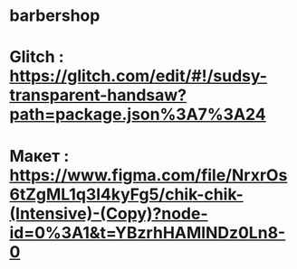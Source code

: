 # barbershop
# Glitch : https://glitch.com/edit/#!/sudsy-transparent-handsaw?path=package.json%3A7%3A24
# Макет : https://www.figma.com/file/NrxrOs6tZgML1q3l4kyFg5/chik-chik-(Intensive)-(Copy)?node-id=0%3A1&t=YBzrhHAMlNDz0Ln8-0
